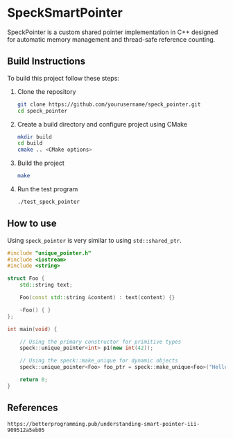 # SpeckSmartPointer
SpeckPointer is a custom shared pointer implementation in C++ designed for automatic memory management and thread-safe reference counting.

## Build Instructions
To build this project follow these steps:
1. Clone the repository
    ```bash
    git clone https://github.com/yourusername/speck_pointer.git
    cd speck_pointer
    ```
2.  Create a build directory and configure project using CMake
    ```bash
    mkdir build
    cd build
    cmake .. <CMake options>
    ```
3. Build the project
    ```bash
    make
    ```
4. Run the test program
    ```bash
    ./test_speck_pointer
    ```
## How to use
Using `speck_pointer` is very similar to using `std::shared_ptr`. 

```cpp
#include "unique_pointer.h"
#include <iostream>
#include <string>

struct Foo {
    std::string text;

    Foo(const std::string &content) : text(content) {}

    ~Foo() { }
};

int main(void) {

    // Using the primary constructor for primitive types
    speck::unique_pointer<int> p1(new int(42));

    // Using the speck::make_unique for dynamic objects
    speck::unique_pointer<Foo> foo_ptr = speck::make_unique<Foo>("Hello World");

    return 0;
}
```

## References
```link
https://betterprogramming.pub/understanding-smart-pointer-iii-909512a5eb05
```
